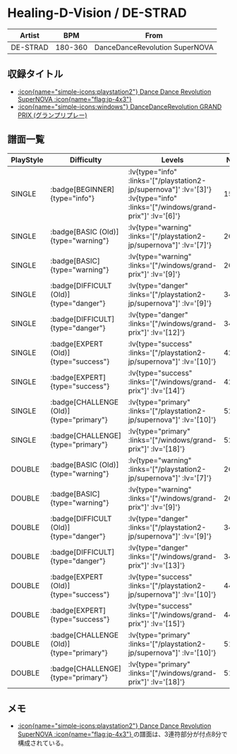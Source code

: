 # Healing-D-Vision / DE-STRAD

|Artist|BPM|From|
|------|---|----|
|DE-STRAD|180-360|DanceDanceRevolution SuperNOVA|

## 収録タイトル

- [ :icon{name="simple-icons:playstation2"} Dance Dance Revolution SuperNOVA :icon{name="flag:jp-4x3"} ](/playstation2-jp/supernova)
- [ :icon{name="simple-icons:windows"} DanceDanceRevolution GRAND PRIX (グランプリプレー)](/windows/grand-prix)

## 譜面一覧

|PlayStyle|Difficulty|Levels|Notes|Movie|
|---------|----------|------|-----|-----|
|SINGLE| :badge[BEGINNER]{type="info"} | :lv{type="info" :links='["/playstation2-jp/supernova"]' :lv='[3]'}  :lv{type="info" :links='["/windows/grand-prix"]' :lv='[6]'} |150/0||
|SINGLE| :badge[BASIC (Old)]{type="warning"} | :lv{type="warning" :links='["/playstation2-jp/supernova"]' :lv='[7]'} |267/18||
|SINGLE| :badge[BASIC]{type="warning"} | :lv{type="warning" :links='["/windows/grand-prix"]' :lv='[9]'} |267/18||
|SINGLE| :badge[DIFFICULT (Old)]{type="danger"} | :lv{type="danger" :links='["/playstation2-jp/supernova"]' :lv='[9]'} |349/2||
|SINGLE| :badge[DIFFICULT]{type="danger"} | :lv{type="danger" :links='["/windows/grand-prix"]' :lv='[12]'} |349/2||
|SINGLE| :badge[EXPERT (Old)]{type="success"} | :lv{type="success" :links='["/playstation2-jp/supernova"]' :lv='[10]'} |421/2||
|SINGLE| :badge[EXPERT]{type="success"} | :lv{type="success" :links='["/windows/grand-prix"]' :lv='[14]'} |421/2||
|SINGLE| :badge[CHALLENGE (Old)]{type="primary"} | :lv{type="primary" :links='["/playstation2-jp/supernova"]' :lv='[10]'} |525/2||
|SINGLE| :badge[CHALLENGE]{type="primary"} | :lv{type="primary" :links='["/windows/grand-prix"]' :lv='[18]'} |525/2||
|DOUBLE| :badge[BASIC (Old)]{type="warning"} | :lv{type="warning" :links='["/playstation2-jp/supernova"]' :lv='[7]'} |264/18||
|DOUBLE| :badge[BASIC]{type="warning"} | :lv{type="warning" :links='["/windows/grand-prix"]' :lv='[9]'} |264/18||
|DOUBLE| :badge[DIFFICULT (Old)]{type="danger"} | :lv{type="danger" :links='["/playstation2-jp/supernova"]' :lv='[9]'} |345/2||
|DOUBLE| :badge[DIFFICULT]{type="danger"} | :lv{type="danger" :links='["/windows/grand-prix"]' :lv='[13]'} |345/2||
|DOUBLE| :badge[EXPERT (Old)]{type="success"} | :lv{type="success" :links='["/playstation2-jp/supernova"]' :lv='[10]'} |443/2||
|DOUBLE| :badge[EXPERT]{type="success"} | :lv{type="success" :links='["/windows/grand-prix"]' :lv='[15]'} |443/2||
|DOUBLE| :badge[CHALLENGE (Old)]{type="primary"} | :lv{type="primary" :links='["/playstation2-jp/supernova"]' :lv='[10]'} |517/2||
|DOUBLE| :badge[CHALLENGE]{type="primary"} | :lv{type="primary" :links='["/windows/grand-prix"]' :lv='[18]'} |517/2||

## メモ

- [ :icon{name="simple-icons:playstation2"} Dance Dance Revolution SuperNOVA :icon{name="flag:jp-4x3"} ](/playstation2-jp/supernova)の譜面は、3連符部分が付点8分で構成されている。
